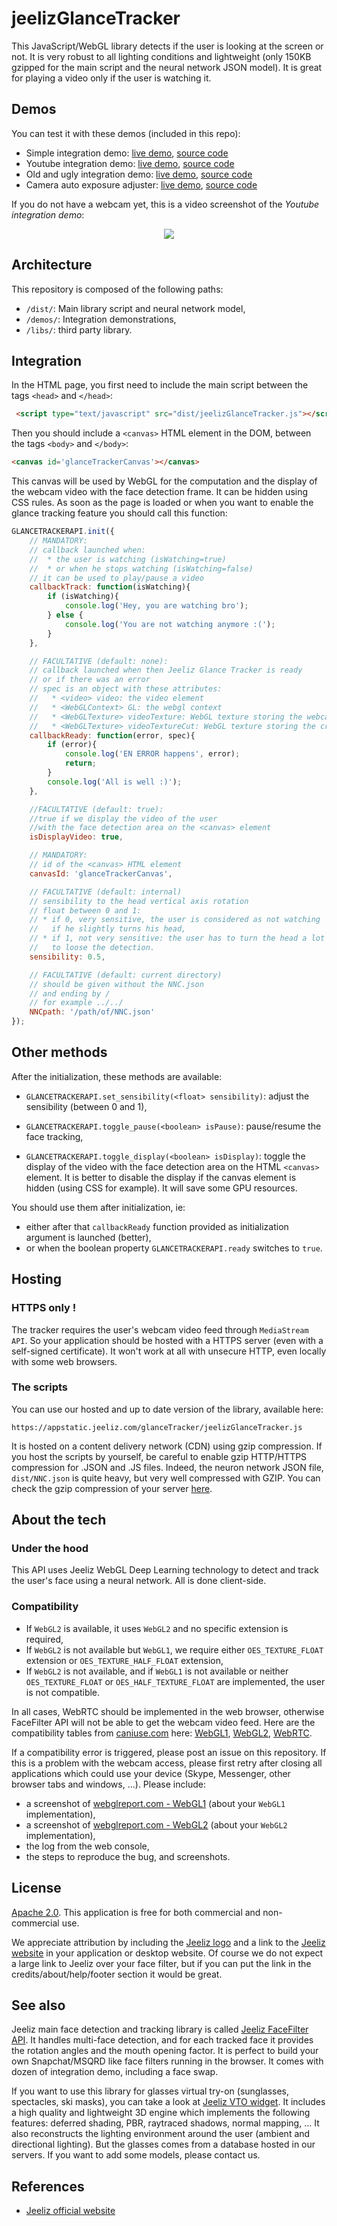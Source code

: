 # jeelizGlanceTracker

This JavaScript/WebGL library detects if the user is looking at the screen or not. It is very robust to all lighting conditions and lightweight (only 150KB gzipped for the main script and the neural network JSON model). It is great for playing a video only if the user is watching it.

## Demos

You can test it with these demos (included in this repo):

* Simple integration demo: [live demo](https://jeeliz.com/demos/glanceTracker/demos/integration2), [source code](/demos/integration2)
* Youtube integration demo: [live demo](https://jeeliz.com/demos/glanceTracker/demos/youtube), [source code](/demos/youtube)
* Old and ugly integration demo: [live demo](https://jeeliz.com/demos/glanceTracker/demos/integration), [source code](/demos/integration)
* Camera auto exposure adjuster: [live demo](https://jeeliz.com/demos/glanceTracker/demos/cameraExposureAdjuster), [source code](/demos/cameraExposureAdjuster)

If you do not have a webcam yet, this is a video screenshot of the *Youtube integration demo*:

<p align="center">
<a href='https://www.youtube.com/watch?v=2FWcsA8QrHU'><img src='https://img.youtube.com/vi/2FWcsA8QrHU/0.jpg'></a>
</p>



## Architecture

This repository is composed of the following paths:

* `/dist/`: Main library script and neural network model,
* `/demos/`: Integration demonstrations,
* `/libs/`: third party library.



## Integration
In the HTML page, you first need to include the main script between the tags `<head>` and `</head>`:

```html
 <script type="text/javascript" src="dist/jeelizGlanceTracker.js"></script>
```

Then you should include a `<canvas>` HTML element in the DOM, between the tags `<body>` and `</body>`:

```html
<canvas id='glanceTrackerCanvas'></canvas>
```

This canvas will be used by WebGL for the computation and the display of the webcam video with the face detection frame. It can be hidden using CSS rules.
As soon as the page is loaded or when you want to enable the glance tracking feature you should call this function:

```javascript
GLANCETRACKERAPI.init({
    // MANDATORY:
    // callback launched when:
    //  * the user is watching (isWatching=true) 
    //  * or when he stops watching (isWatching=false)
    // it can be used to play/pause a video
    callbackTrack: function(isWatching){
        if (isWatching){
        	console.log('Hey, you are watching bro');
    	} else {
    		console.log('You are not watching anymore :(');
    	}
    },

    // FACULTATIVE (default: none):
    // callback launched when then Jeeliz Glance Tracker is ready
    // or if there was an error
    // spec is an object with these attributes:
    //   * <video> video: the video element
    //   * <WebGLContext> GL: the webgl context
    //   * <WebGLTexture> videoTexture: WebGL texture storing the webcam video
    //   * <WebGLTexture> videoTextureCut: WebGL texture storing the cropped face
    callbackReady: function(error, spec){
        if (error){
            console.log('EN ERROR happens', error);
            return;
        }
        console.log('All is well :)');
    },

    //FACULTATIVE (default: true):
    //true if we display the video of the user
    //with the face detection area on the <canvas> element
    isDisplayVideo: true,

    // MANDATORY:
    // id of the <canvas> HTML element
    canvasId: 'glanceTrackerCanvas',

    // FACULTATIVE (default: internal)
    // sensibility to the head vertical axis rotation
    // float between 0 and 1: 
    // * if 0, very sensitive, the user is considered as not watching
    //   if he slightly turns his head,
    // * if 1, not very sensitive: the user has to turn the head a lot
    //   to loose the detection. 
    sensibility: 0.5,

    // FACULTATIVE (default: current directory)
    // should be given without the NNC.json
    // and ending by /
    // for example ../../
    NNCpath: '/path/of/NNC.json'
});
```


## Other methods
After the initialization, these methods are available:

* `GLANCETRACKERAPI.set_sensibility(<float> sensibility)`: adjust the sensibility (between 0 and 1),

* `GLANCETRACKERAPI.toggle_pause(<boolean> isPause)`: pause/resume the face tracking,

* `GLANCETRACKERAPI.toggle_display(<boolean> isDisplay)`: toggle the display of the video with the face detection area on the HTML `<canvas>` element. It is better to disable the display if the canvas element is hidden (using CSS for example). It will save some GPU resources.


You should use them after initialization, ie:

* either after that `callbackReady` function provided as initialization argument is launched (better),
* or when the boolean property `GLANCETRACKERAPI.ready` switches to `true`.



## Hosting
### HTTPS only !
The tracker requires the user's webcam video feed through `MediaStream API`. So your application should be hosted with a HTTPS server (even with a self-signed certificate). It won't work at all with unsecure HTTP, even locally with some web browsers.

### The scripts
You can use our hosted and up to date version of the library, available here:

```
https://appstatic.jeeliz.com/glanceTracker/jeelizGlanceTracker.js
```

It is hosted on a content delivery network (CDN) using gzip compression.
If you host the scripts by yourself, be careful to enable gzip HTTP/HTTPS compression for .JSON and .JS files. Indeed, the neuron network JSON file, `dist/NNC.json` is quite heavy, but very well compressed with GZIP. You can check the gzip compression of your server [here](https://checkgzipcompression.com/).



## About the tech
### Under the hood
This API uses Jeeliz WebGL Deep Learning technology to detect and track the user's face using a neural network. All is done client-side.

### Compatibility

* If `WebGL2` is available, it uses `WebGL2` and no specific extension is required,
* If `WebGL2` is not available but `WebGL1`, we require either `OES_TEXTURE_FLOAT` extension or `OES_TEXTURE_HALF_FLOAT` extension,
* If `WebGL2` is not available, and if `WebGL1` is not available or neither `OES_TEXTURE_FLOAT` or `OES_HALF_TEXTURE_FLOAT` are implemented, the user is not compatible.

In all cases, WebRTC should be implemented in the web browser, otherwise FaceFilter API will not be able to get the webcam video feed. Here are the compatibility tables from [caniuse.com](https://caniuse.com/) here: [WebGL1](https://caniuse.com/#feat=webgl), [WebGL2](https://caniuse.com/#feat=webgl2), [WebRTC](https://caniuse.com/#feat=stream).

If a compatibility error is triggered, please post an issue on this repository. If this is a problem with the webcam access, please first retry after closing all applications which could use your device (Skype, Messenger, other browser tabs and windows, ...). Please include:

* a screenshot of [webglreport.com - WebGL1](http://webglreport.com/?v=1) (about your `WebGL1` implementation),
* a screenshot of [webglreport.com - WebGL2](http://webglreport.com/?v=2) (about your `WebGL2` implementation),
* the log from the web console,
* the steps to reproduce the bug, and screenshots.



## License
[Apache 2.0](http://www.apache.org/licenses/LICENSE-2.0.html). This application is free for both commercial and non-commercial use.

We appreciate attribution by including the [Jeeliz logo](https://jeeliz.com/wp-content/uploads/2018/01/LOGO_JEELIZ_BLUE.png) and a link to the [Jeeliz website](https://jeeliz.com) in your application or desktop website. Of course we do not expect a large link to Jeeliz over your face filter, but if you can put the link in the credits/about/help/footer section it would be great.



## See also
Jeeliz main face detection and tracking library is called [Jeeliz FaceFilter API](https://github.com/jeeliz/jeelizFaceFilter). It handles multi-face detection, and for each tracked face it provides the rotation angles and the mouth opening factor. It is perfect to build your own Snapchat/MSQRD like face filters running in the browser. It comes with dozen of integration demo, including a face swap.

If you want to use this library for glasses virtual try-on (sunglasses, spectacles, ski masks), you can take a look at [Jeeliz VTO widget](https://github.com/jeeliz/jeelizGlassesVTOWidget). It includes a high quality and lightweight 3D engine which implements the following features: deferred shading, PBR, raytraced shadows, normal mapping, ... It also reconstructs the lighting environment around the user (ambient and directional lighting). But the glasses comes from a database hosted in our servers. If you want to add some models, please contact us.



## References
* [Jeeliz official website](https://jeeliz.com)
